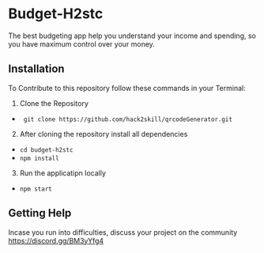 # Budget-H2stc

The best budgeting app help you understand your income and spending, so you have maximum control over your money.

## Installation

To Contribute to this repository follow these commands in your Terminal:

1. Clone the Repository

- ` git clone https://github.com/hack2skill/qrcodeGenerator.git`

2. After cloning the repository install all dependencies

- `cd budget-h2stc`
- `npm install`

3. Run the applicatipn locally

- `npm start`

## Getting Help

Incase you run into difficulties, discuss your project on the community https://discord.gg/BM3yYfg4
